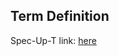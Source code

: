 ## Term Definition

Spec-Up-T link: <a href='https://weboftrust.github.io/WOT-terms/docs/glossary/BADA'>here</a>
